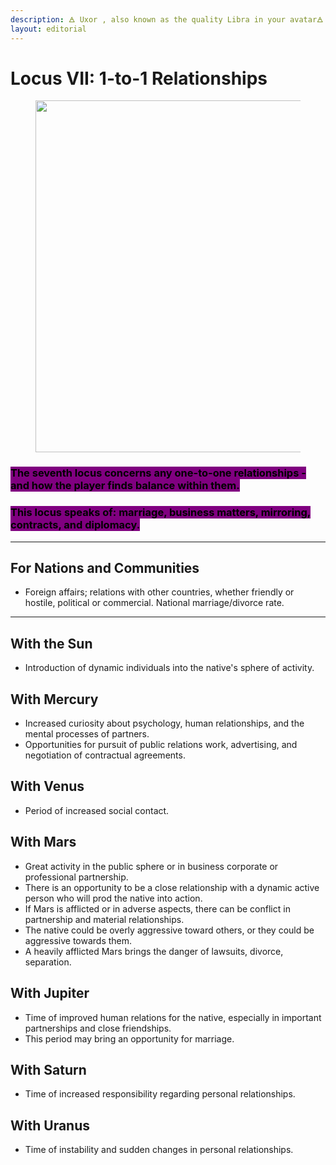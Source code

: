 ```yaml
---
description: 🜁 Uxor , also known as the quality Libra in your avatar🜁
layout: editorial
---
```


# Locus VII: 1-to-1 Relationships

<figure><img src="../../../../../.gitbook/assets/pexels-btgl-♡-13609042.jpg" alt="" width="563"><figcaption></figcaption></figure>

### <mark style="background-color:purple;">The seventh locus concerns any one-to-one relationships - and how the player finds balance within them.</mark>

### <mark style="background-color:purple;">This locus speaks of: marriage, business matters, mirroring, contracts, and diplomacy.</mark>



***

## For Nations and Communities

* Foreign affairs; relations with other countries, whether friendly or hostile, political or commercial. National marriage/divorce rate.

***

## With the Sun

* Introduction of dynamic individuals into the native's sphere of activity.

## With Mercury

* Increased curiosity about psychology, human relationships, and the mental processes of partners.
* Opportunities for pursuit of public relations work, advertising, and negotiation of contractual agreements.

## With Venus

* Period of increased social contact.

## With Mars

* Great activity in the public sphere or in business corporate or professional partnership.
* There is an opportunity to be  a close relationship with a dynamic active person who will prod the native into action.
* If Mars is afflicted or in adverse aspects, there can be conflict in partnership and material relationships.
* The native could be overly aggressive toward others, or they could be aggressive towards them.
* A heavily afflicted Mars brings the danger of lawsuits, divorce, separation.

## With Jupiter

* Time of improved human relations for the native, especially in important partnerships and close friendships.
* This period may bring an opportunity for marriage.

## With Saturn

* Time of increased responsibility regarding personal relationships.

## With Uranus

* Time of instability and sudden changes in personal relationships.

